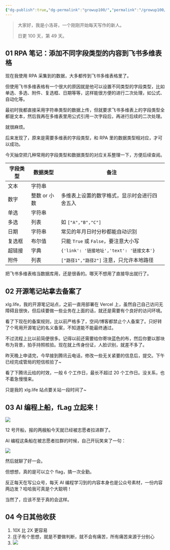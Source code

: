 ```yaml
---
{"dg-publish":true,"dg-permalink":"growup100/","permalink":"/growup100/","tags":["小洛哥成长笔记"],"noteIcon":"1","created":"2024-06-07","updated":"2024-06-07"}
---
```



> 大家好，我是小洛哥，一个刚刚开始每天写作的新人。
> 
> 日更 100 天，第 49 天。

## 01 RPA 笔记：添加不同字段类型的内容到飞书多维表格

现在我使用 RPA 采集到的数据，大多都传到飞书多维表格里了。

但使用飞书多维表格有一个很大的原因就是他可以设置不同类型的字段类型，比如单选、多选、附件、复选框、日期等等，这样能很方便的进行二次处理，如公式、自动化等。

最初时我都直接采用字符串类型的数据上传，但就要求飞书多维表上的字段类型全都是文本，然后我再在多维表里用公式引用一次字段后，再进行后续的二次处理。

就很麻烦。

后来发现了，原来是需要多维表的字段类型，和 RPA 里的数据类型相对应，才可以成功。

今天抽空把几种常用的字段类型和数据类型的对应关系整理一下，方便后续查阅。

| 字段类型 | 数据类型     | 备注                                |
| ---- | -------- | --------------------------------- |
| 文本   | 字符串      |                                   |
| 数字   | 整数 or 小数 | 多维表上设置的数字格式，显示时会进行四舍五入            |
| 单选   | 字符串      |                                   |
| 多选   | 列表       | 如 `["A","B","C"]`                 |
| 日期   | 字符串      | 常见的年月日时分秒都能自动识别                   |
| 复选框  | 布尔值      | 只能 `True` 或 `False`，要注意大小写        |
| 超链接  | 字典       | `{'link': '链接地址','text': '链接文本'}` |
| 附件   | 列表       | `["路径1","路径2"]` 注意，只允许本地路径                        |

把飞书多维表格当数据库用，还是很香的。哪天不想用了直接导出就行了。

## 02 开源笔记站拿去备案了

xlg.life，我的开源笔记站点，之前一直用部署在 Vercel 上，虽然自己自己访问无障碍且很快，但后续要做一些业务在上面的话，就还是需要有个良好的访问环境。

看了下现在的备案规则，比以前严格多了，空间/博客都禁止个人备案了。只好转了个弯用开源笔记的名义备案，不知道能不能最终通过。

不过流程上比以前简便很多。记得以前还需要给你寄块蓝色的布，然后你要以那块布为背景，拍手持照核验。现在就上传身份证，人脸识别，就差不多了。

昨天晚上申请完，今早接到腾讯云电话，修改一些无关紧要的信息后，提交。下午已经完成管局的短信核验了~

看了下腾讯云给的时效，一般 6 个工作日，最长不超过 20 个工作日。没关系，也不着急慢慢来。

只是我的 xlg.life 站点要关站一段时间了~

## 03 AI 编程上船，fLag 立起来！

![](http://img.xlg.life/images%2F2024%2F06%2F07%2F20240607231619-1afb4da362c2a47c50990e3f9b803ae1.png)

12 号开船，报的两艘船今天就已经被志愿者拉进群了。

AI 编程这条船在被志愿者拉群的时候，自己开玩笑来了一句：

![](http://img.xlg.life/images%2F2024%2F06%2F07%2F20240607231811-aa06394cee6c3aa095d4df22be181fb4.png)

然后就聊了好一会。

但想想，真的是可以立个 flag，搞一次全勤。

反正每天在写公众号，每天 AI 编程学习到的内容本身也是公众号素材，一份内容两边发？哈哈我可真是个大聪明！

当然了，应该不至于真的会这样。

## 04 今日其他收获

1. 10X 比 2X 更容易
2. 庄子有个思想，就是不要做判断，就不会有痛苦，所有痛苦来源于分别心
3. ![](http://img.xlg.life/images%2F2024%2F06%2F07%2Fc33ec8db030a77a6341083fb72c0aa8-8cdd90b762cca9bceadc3372ce17fb28.jpg)
